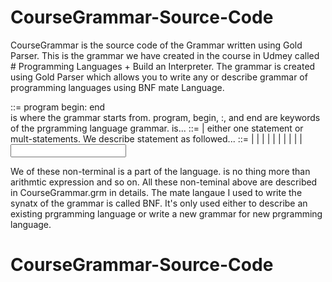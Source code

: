 # CourseGrammar-Source-Code
CourseGrammar is the source code of the Grammar written using Gold Parser. This is the grammar we have created in the course in Udmey called # Programming Languages + Build an Interpreter. The grammar is created using Gold Parser which allows you to write any or describe grammar of programming languages using BNF mate Language.

<Main> ::= program begin: <Statements> end
<Main> is where the grammar starts from. program, begin, :, and end are keywords of the prgramming language grammar. <Statements> is...
<Statements> ::= <Statement> |<Statement> <Statements> either one statement or mult-statements. We describe statement as followed...
<Statement> ::= <Expression>
             | <VariableDeclarators>
             | <Condition>
             | <Loops>
             | <Counters>
             | <DataType>
             | <MethodDeclaration>
             | <MethodCall>
             | <Array>
             | <Print>
             | <input>
  
We of these non-terminal is a part of the language. <Expression> is no thing more than arithmtic expression and so on. All these non-teminal above are described in CourseGrammar.grm in details. The mate langaue I used to write the synatx of the grammar is called BNF. It's only used either to describe an existing prgramming language or write a new grammar for new prgramming language.
# CourseGrammar-Source-Code
